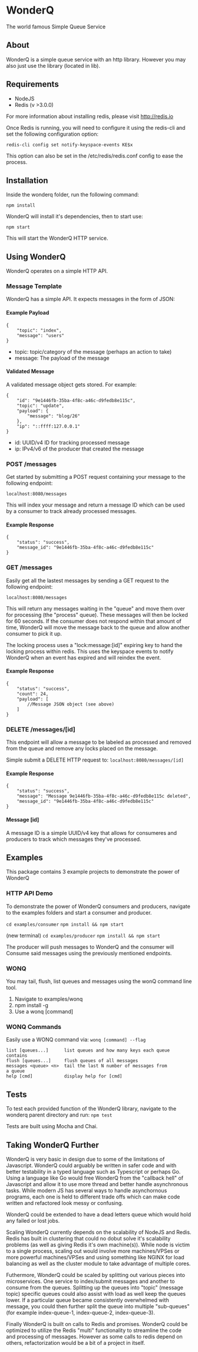 # WonderQ
The world famous Simple Queue Service

## About
WonderQ is a simple queue service with an http library. However you may also just use the library (located in lib).

## Requirements
- NodeJS
- Redis (v >3.0.0)

For more information about installing redis, please visit http://redis.io

Once Redis is running, you will need to configure it using the redis-cli and set the following configuration option:
~~~
redis-cli config set notify-keyspace-events KE$x
~~~

This option can also be set in the /etc/redis/redis.conf config to ease the process.

## Installation
Inside the wonderq folder, run the following command:

~~~
npm install
~~~

WonderQ will install it's dependencies, then to start use:

~~~
npm start
~~~

This will start the WonderQ HTTP service.

## Using WonderQ

WonderQ operates on a simple HTTP API.

### Message Template
WonderQ has a simple API. It expects messages in the form of JSON:

#### Example Payload
~~~
{
    "topic": "index",
    "message": "users"
}
~~~
- topic: topic/category of the message (perhaps an action to take)
- message: The payload of the message

#### Validated Message
A validated message object gets stored. For example:
~~~
{
    "id": "9e1446fb-35ba-4f8c-a46c-d9fedb8e115c",
    "topic": "update",
    "payload": {
        "message": "blog/26"
    },
    "ip": "::ffff:127.0.0.1"
}
~~~
- id: UUID/v4 ID for tracking processed message
- ip: IPv4/v6 of the producer that created the message

### POST /messages
Get started by submitting a POST request containing your message to the following endpoint:

```localhost:8080/messages```

This will index your message and return a message ID which can be used by a consumer to track already processed messages.

#### Example Response
~~~
{
    "status": "success",
    "message_id": "9e1446fb-35ba-4f8c-a46c-d9fedb8e115c"
}
~~~

### GET /messages
Easily get all the lastest messages by sending a GET request to the following endpoint:

```localhost:8080/messages```

This will return any messages waiting in the "queue" and move them over for processing (the "process" queue). These messages will then be locked for 60 seconds. If the consumer does not respond within that amount of time, WonderQ will move the message back to the queue and allow another consumer to pick it up.

The locking process uses a "lock:message:[id]" expiring key to hand the locking process within redis. This uses the keyspace events to notify WonderQ when an event has expired and will reindex the event.

#### Example Response
~~~
{
    "status": "success",
    "count": 24,
    "payload": [
        //Message JSON object (see above)
    ]
}
~~~

### DELETE /messages/[id]

This endpoint will allow a message to be labeled as processed and removed from the queue and remove any locks placed on the message.

Simple submit a DELETE HTTP request to:
```localhost:8080/messages/[id]```

#### Example Response
~~~
{
    "status": "success",
    "message": "Message 9e1446fb-35ba-4f8c-a46c-d9fedb8e115c deleted",
    "message_id": "9e1446fb-35ba-4f8c-a46c-d9fedb8e115c"
}
~~~

#### Message [id]
A message ID is a simple UUID/v4 key that allows for consumeres and producers to track which messages they've processed.

## Examples
This package contains 3 example projects to demonstrate the power of WonderQ

### HTTP API Demo
To demonstrate the power of WonderQ consumers and producers, navigate to the examples folders and start a consumer and producer.

```cd examples/consumer```
```npm install && npm start```

(new terminal)
```cd examples/producer```
```npm install && npm start```

The producer will push messages to WonderQ and the consumer will Consume said messages using the previously mentioned endpoints.

### WONQ
You may tail, flush, list queues and messages using the wonQ command line tool.

1. Navigate to examples/wonq
2. npm install -g
3. Use a wonq [command]

### WONQ Commands

Easily use a WONQ command via:
```wonq [command] --flag```

~~~
list [queues...]      list queues and how many keys each queue contains
flush [queues...]     flush queues of all messages
messages <queue> <n>  tail the last N number of messages from
a queue
help [cmd]            display help for [cmd]
~~~

## Tests
To test each provided function of the WonderQ library, navigate to the wonderq parent directory and run:
```npm test```

Tests are built using Mocha and Chai.

## Taking WonderQ Further
WonderQ is very basic in design due to some of the limitations of Javascript. WonderQ could arguably be written in safer code and with better testability in a typed language such as Typescript or perhaps Go. Using a language like Go would free WonderQ from the "callback hell" of Javascript and allow it to use more thread and better handle asynchronous tasks. While modern JS has several ways to handle asynchornous programs, each one is held to different trade offs which can make code written and refactored look messy or confusing.

WonderQ could be extended to have a dead letters queue which would hold any failed or lost jobs.

Scaling WonderQ currently depends on the scalability of NodeJS and Redis. Redis has built in clustering that could no dobut solve it's scalability problems (as well as giving Redis it's own machine(s)). While node is victim to a single process, scaling out would involve more machines/VPSes or more powerful machines/VPSes and using something like NGINX for load balancing as well as the cluster module to take advantage of multiple cores.

Futhermore, WonderQ could be scaled by splitting out various pieces into microservices. One service to index/submit messages and another to consume from the queues. Splitting up the queues into "topic" (message topic) specific queues could also assist with load as well keep the queues lower. If a particular queue became consistently overwhelmed with message, you could then further split the queue into multiple "sub-queues" (for example index-queue-1, index-queue-2, index-queue-3).

Finally WonderQ is built on calls to Redis and promises. WonderQ could be optimized to utilize the Redis "multi" functionality to streamline the code and processing of messages. However as some calls to redis depend on others, refactorization would be a bit of a project in itself.